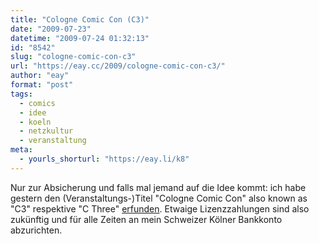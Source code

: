 ```yaml
---
title: "Cologne Comic Con (C3)"
date: "2009-07-23"
datetime: "2009-07-24 01:32:13"
id: "8542"
slug: "cologne-comic-con-c3"
url: "https://eay.cc/2009/cologne-comic-con-c3/"
author: "eay"
format: "post"
tags:
  - comics
  - idee
  - koeln
  - netzkultur
  - veranstaltung
meta:
  - yourls_shorturl: "https://eay.li/k8"
---
```


Nur zur Absicherung und falls mal jemand auf die Idee kommt: ich habe gestern den (Veranstaltungs-)Titel "Cologne Comic Con" also known as "C3" respektive "C Three" [erfunden](http://twitter.com/Eay/status/2798307063). Etwaige Lizenzzahlungen sind also zukünftig und für alle Zeiten an mein Schweizer Kölner Bankkonto abzurichten.
